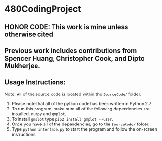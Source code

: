 # 480CodingProject

## HONOR CODE: This work is mine unless otherwise cited.
## Previous work includes contributions from Spencer Huang, Christopher Cook, and Dipto Mukherjee.


## Usage Instructions:
Note: All of the source code is located within the `SourceCode/` folder.

1. Please note that all of the python code has been written in Python 2.7
2. To run this program, make sure all of the following dependencies are installed. `numpy` and `gmplot`.
3. To install `gmplot` type `pip2 install gmplot --user`. 
4. Once you have all of the dependencies, go to the `SourceCode/` folder.
5. Type `python interface.py` to start the program and follow the on-screen instructions.
